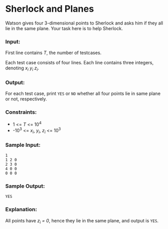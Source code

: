 Sherlock and Planes
===================

Watson gives four 3-dimensional points to Sherlock and asks him if they all lie in the same plane. Your task here is to help Sherlock.

### Input:

First line contains *T*, the number of testcases.

Each test case consists of four lines. Each line contains three integers, denoting *x<sub>i</sub>* *y<sub>i</sub>* *z<sub>i</sub>*.

### Output:

For each test case, print `YES` or `NO` whether all four points lie in same plane or not, respectively.

### Constraints:

* 1 <= *T* <= 10<sup>4</sup>
* -10<sup>3</sup> <= *x<sub>i</sub>*, *y<sub>i</sub>*, *z<sub>i</sub>* <= 10<sup>3</sup>

### Sample Input:

	1
	1 2 0
	2 3 0
	4 0 0
	0 0 0

### Sample Output:

	YES

### Explanation:

All points have *z<sub>i</sub> = 0*, hence they lie in the same plane, and output is `YES`.
